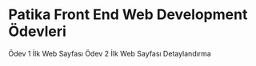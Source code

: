 # Patika Front End Web Development Ödevleri
Ödev 1 İlk Web Sayfası
Ödev 2 İlk Web Sayfası Detaylandırma